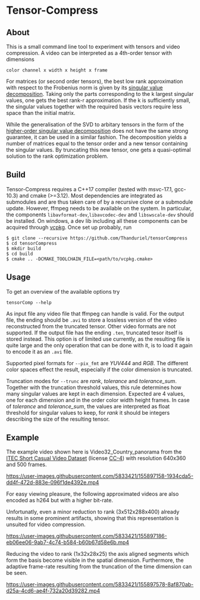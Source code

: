 # Tensor-Compress
## About
This is a small command line tool to experiment with tensors and video compression.
A video can be interpreted as a 4th-order tensor with dimensions 
```
color channel x width x height x frame
```
For matrices (or second order tensors), the best low rank approximation with respect to the Frobenius norm
is given by its [singular value decomposition](https://en.wikipedia.org/wiki/Singular_value_decomposition). Taking only the parts corresponding to the k largest singular values, one gets the best rank-r approximation. If the k is sufficiently small, the singular values together with the required basis vectors require less space than the initial matrix.

While the generalisation of the SVD to arbitary tensors in the form of the [higher-order singular value decomposition](https://en.wikipedia.org/wiki/Higher-order_singular_value_decomposition) does not have the same strong guarantee, it can be used in a similar fashion. The decomposition yields a number of matrices equal to the tensor order and a new tensor containing the singular values. By truncating this new tensor, one gets a quasi-optimal solution to the rank optimization problem.
## Build
Tensor-Compress requires a C++17 compiler (tested with msvc-17.1, gcc-10.3) and cmake (>=3.12).
Most dependencies are integrated as submodules and are thus taken care of by a recursive clone or a submodule update. However, ffmpeg needs to be available on the system.
In particular, the components `libavformat-dev`,`libavcodec-dev` and `libswscale-dev` should be installed.
On windows, a dev lib including all these components can be acquired through [vcpkg](https://vcpkg.io/en/index.html). Once set up probably, run
```
$ git clone --recursive https://github.com/Thanduriel/tensorCompress
$ cd tensorCompress
$ mkdir build
$ cd build
$ cmake .. -DCMAKE_TOOLCHAIN_FILE=<path/to/vcpkg.cmake>
```

## Usage
To get an overview of the available options try
```
tensorComp --help
```
As input file any video file that ffmpeg can handle is valid. For the output file, the ending should be `.avi` to store a lossless version of the video reconstructed from the truncated tensor. Other video formats are not supported. If the output file has the ending `.ten`, truncated tesor itself is stored instead. This option is of limited use currently, as the resulting file is quite large and the only operation that can be done with it, is to load it again to encode it as an `.avi` file.

Supported pixel formats for `--pix_fmt` are *YUV444* and *RGB*. The different color spaces effect the result, especially if the color dimension is truncated.

Truncation modes for `--trunc` are *rank*, *tolerance* and *tolerance_sum*. Together with the truncation threshold values, this rule determines how many singular values are kept in each dimension. Expected are 4 values, one for each dimension and in the order color width height frames. In case of *tolerance* and *tolerance_sum*, the values are interpreted as float threshold for singular values to keep, for *rank* it should be integers describing the size of the resulting tensor.


## Example
The example video shown here is Video32_Country_panorama from the [ITEC Short Casual Video Dataset](http://ftp.itec.aau.at/datasets/short-casual-videos/) (license [CC-4](https://creativecommons.org/licenses/by-nc-sa/4.0/)) with resolution 640x360 and 500 frames.

https://user-images.githubusercontent.com/5833421/155897158-1934cda5-dd4f-472d-883e-096f1de4392e.mp4

For easy viewing pleasure, the following approximated videos are also encoded as h264 but with a higher bit-rate.

Unfortunatly, even a minor reduction to rank (3x512x288x400) already results in some prominent artifacts, showing that this representation is unsuited for video compression.

https://user-images.githubusercontent.com/5833421/155897186-eb06ee06-9ab7-4c74-b584-b60b67d58e6b.mp4

Reducing the video to rank (1x32x28x25) the axis aligned segments which form the basis become visible in the spatial dimension. Furthermore, the adaptive frame-rate resulting from the truncation of the time dimension can be seen.

https://user-images.githubusercontent.com/5833421/155897578-8af870ab-d25a-4cd6-ae4f-732a20d39282.mp4

